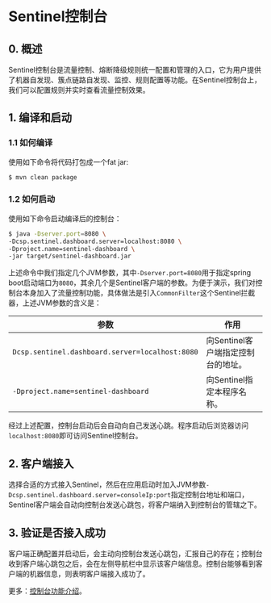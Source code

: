 # Sentinel控制台

## 0. 概述

Sentinel控制台是流量控制、熔断降级规则统一配置和管理的入口，它为用户提供了机器自发现、簇点链路自发现、监控、规则配置等功能。在Sentinel控制台上，我们可以配置规则并实时查看流量控制效果。

## 1. 编译和启动

### 1.1 如何编译

使用如下命令将代码打包成一个fat jar:

```bash
$ mvn clean package
```

### 1.2 如何启动

使用如下命令启动编译后的控制台：

```bash
$ java -Dserver.port=8080 \
-Dcsp.sentinel.dashboard.server=localhost:8080 \
-Dproject.name=sentinel-dashboard \
-jar target/sentinel-dashboard.jar
```

上述命令中我们指定几个JVM参数，其中`-Dserver.port=8080`用于指定spring boot启动端口为`8080`，其余几个是Sentinel客户端的参数。为便于演示，我们对控制台本身加入了流量控制功能，具体做法是引入`CommonFilter`这个Sentinel拦截器，上述JVM参数的含义是：

| 参数 | 作用 |
|--------|--------|
|`Dcsp.sentinel.dashboard.server=localhost:8080`|向Sentinel客户端指定控制台的地址。|
|`-Dproject.name=sentinel-dashboard`|向Sentinel指定本程序名称。|

经过上述配置，控制台启动后会自动向自己发送心跳。程序启动后浏览器访问`localhost:8080`即可访问Sentinel控制台。

## 2. 客户端接入

选择合适的方式接入Sentinel，然后在应用启动时加入JVM参数`-Dcsp.sentinel.dashboard.server=consoleIp:port`指定控制台地址和端口，Sentinel客户端会自动向控制台发送心跳包，将客户端纳入到控制台的管辖之下。

## 3. 验证是否接入成功

客户端正确配置并启动后，会主动向控制台发送心跳包，汇报自己的存在；控制台收到客户端心跳包之后，会在左侧导航栏中显示该客户端信息。控制台能够看到客户端的机器信息，则表明客户端接入成功了。


更多：[控制台功能介绍](./Sentinel_Dashboard_Feature.md)。